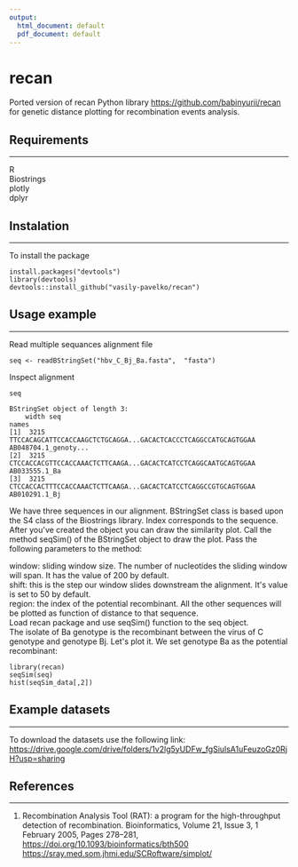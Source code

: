 ```yaml
---
output:
  html_document: default
  pdf_document: default
---
```

# recan
Ported version of recan Python library https://github.com/babinyurii/recan for genetic distance plotting for recombination events analysis.   

## Requirements
***
R  
Biostrings  
plotly  
dplyr  


## Instalation
***
To install the package
```
install.packages("devtools")
library(devtools)
devtools::install_github("vasily-pavelko/recan")
```

## Usage example
***
Read multiple sequances alignment file
```
seq <- readBStringSet("hbv_C_Bj_Ba.fasta",  "fasta")
```
Inspect alignment   
```
seq
```

```{r}
BStringSet object of length 3:
    width seq                                                            names               
[1]  3215 TTCCACAGCATTCCACCAAGCTCTGCAGGA...GACACTCACCCTCAGGCCATGCAGTGGAA AB048704.1_genoty...
[2]  3215 CTCCACCACGTTCCACCAAACTCTTCAAGA...GACACTCATCCTCAGGCAATGCAGTGGAA AB033555.1_Ba
[3]  3215 CTCCACCACTTTCCACCAAACTCTTCAAGA...GACACTCATCCTCAGGCCGTGCAGTGGAA AB010291.1_Bj
```
We have three sequences in our alignment. BStringSet class is based upon the S4 class of the Biostrings library. Index corresponds to the sequence. 
After you've created the object you can draw the similarity plot. Call the method seqSim() of the BStringSet object to draw the plot. Pass the following parameters to the method:

window: sliding window size. The number of nucleotides the sliding window will span. It has the value of 200 by default.  
shift: this is the step our window slides downstream the alignment. It's value is set to 50 by default.  
region: the index of the potential recombinant. All the other sequences will be plotted as function of distance to that sequence.  
Load recan package and use seqSim() function to the seq object.  
The isolate of Ba genotype is the recombinant between the virus of C genotype and genotype Bj. Let's plot it. We set genotype Ba as the potential recombinant:  

```{r}
library(recan)
seqSim(seq)
hist(seqSim_data[,2])
```
 

## Example datasets
***
To download the datasets use the following link: https://drive.google.com/drive/folders/1v2lg5yUDFw_fgSiulsA1uFeuzoGz0RjH?usp=sharing

## References
***
1. Recombination Analysis Tool (RAT): a program for the high-throughput detection of recombination. Bioinformatics, Volume 21, Issue 3, 1 February 2005, Pages 278–281, https://doi.org/10.1093/bioinformatics/bth500
https://sray.med.som.jhmi.edu/SCRoftware/simplot/

